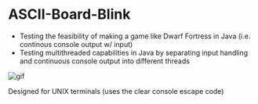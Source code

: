 # ASCII-Board-Blink
- Testing the feasibility of making a game like Dwarf Fortress in Java (i.e. continous console output w/ input)
- Testing multithreaded capabilities in Java by separating input handling and continuous console output into different threads

![gif](https://i.imgur.com/czDt0Ys.gifv)

Designed for UNIX terminals (uses the clear console escape code)


